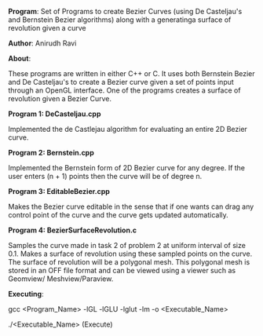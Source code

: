 **Program**: Set of Programs to create Bezier Curves (using De Casteljau's and Bernstein Bezier algorithms) along with a generatinga surface of revolution given a curve 

**Author**: Anirudh Ravi

**About**:

These programs are written in either C++ or C. It uses both Bernstein Bezier and De Casteljau's to create a Bezier curve given a set of points input through an OpenGL interface. One of the programs creates a surface of revolution given a Bezier Curve.

**Program 1: DeCasteljau.cpp**

Implemented the de Castlejau algorithm for evaluating an entire 2D Bezier curve.

**Program 2: Bernstein.cpp**

Implemented the Bernstein form of 2D Bezier curve for any degree. If the user enters (n + 1) points then the curve will be of degree n. 

**Program 3: EditableBezier.cpp**

Makes the Bezier curve editable in the sense that if one wants can drag any control point of the curve and the curve gets updated automatically.

**Program 4: BezierSurfaceRevolution.c**

Samples the curve made in task 2 of problem 2 at uniform interval of size 0.1. Makes a surface of revolution using these sampled points on the curve. The surface of revolution will be a polygonal mesh. This polygonal mesh is stored in an OFF file format and can be viewed using a viewer such as Geomview/ Meshview/Paraview.

**Executing**:

gcc <Program_Name> -lGL -lGLU -lglut -lm -o <Executable_Name>

./<Executable_Name> (Execute)
